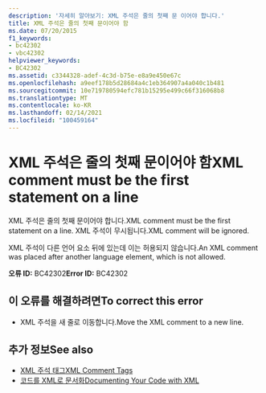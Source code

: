 ```yaml
---
description: '자세히 알아보기: XML 주석은 줄의 첫째 문 이어야 합니다.'
title: XML 주석은 줄의 첫째 문이어야 함
ms.date: 07/20/2015
f1_keywords:
- bc42302
- vbc42302
helpviewer_keywords:
- BC42302
ms.assetid: c3344328-adef-4c3d-b75e-e8a9e450e67c
ms.openlocfilehash: a9eef178b5d28684a4c1eb364907a4a040c1b481
ms.sourcegitcommit: 10e719780594efc781b15295e499c66f316068b8
ms.translationtype: MT
ms.contentlocale: ko-KR
ms.lasthandoff: 02/14/2021
ms.locfileid: "100459164"
---
```

# <a name="xml-comment-must-be-the-first-statement-on-a-line"></a><span data-ttu-id="4a320-103">XML 주석은 줄의 첫째 문이어야 함</span><span class="sxs-lookup"><span data-stu-id="4a320-103">XML comment must be the first statement on a line</span></span>

<span data-ttu-id="4a320-104">XML 주석은 줄의 첫째 문이어야 합니다.</span><span class="sxs-lookup"><span data-stu-id="4a320-104">XML comment must be the first statement on a line.</span></span> <span data-ttu-id="4a320-105">XML 주석이 무시됩니다.</span><span class="sxs-lookup"><span data-stu-id="4a320-105">XML comment will be ignored.</span></span>  
  
 <span data-ttu-id="4a320-106">XML 주석이 다른 언어 요소 뒤에 있는데 이는 허용되지 않습니다.</span><span class="sxs-lookup"><span data-stu-id="4a320-106">An XML comment was placed after another language element, which is not allowed.</span></span>  
  
 <span data-ttu-id="4a320-107">**오류 ID:** BC42302</span><span class="sxs-lookup"><span data-stu-id="4a320-107">**Error ID:** BC42302</span></span>  
  
## <a name="to-correct-this-error"></a><span data-ttu-id="4a320-108">이 오류를 해결하려면</span><span class="sxs-lookup"><span data-stu-id="4a320-108">To correct this error</span></span>  
  
- <span data-ttu-id="4a320-109">XML 주석을 새 줄로 이동합니다.</span><span class="sxs-lookup"><span data-stu-id="4a320-109">Move the XML comment to a new line.</span></span>  
  
## <a name="see-also"></a><span data-ttu-id="4a320-110">추가 정보</span><span class="sxs-lookup"><span data-stu-id="4a320-110">See also</span></span>

- [<span data-ttu-id="4a320-111">XML 주석 태그</span><span class="sxs-lookup"><span data-stu-id="4a320-111">XML Comment Tags</span></span>](../language-reference/xmldoc/index.md)
- [<span data-ttu-id="4a320-112">코드를 XML로 문서화</span><span class="sxs-lookup"><span data-stu-id="4a320-112">Documenting Your Code with XML</span></span>](../programming-guide/program-structure/documenting-your-code-with-xml.md)
